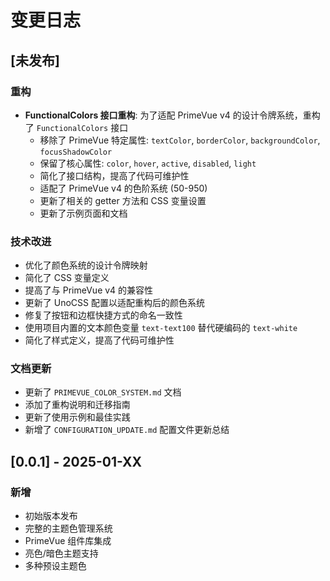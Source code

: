 <!--
  @copyright Copyright (c) 2025 chichuang
  @license 自定义商业限制许可证
  @description cc-admin-PrimeVue 企业级后台管理框架 - 更新日志

  本文件受版权保护，商业使用需要授权。
  联系方式: https://github.com/ichichuang/cc-admin-homepage/issues

  This file is protected by copyright. Commercial use requires authorization.
  Contact: https://github.com/ichichuang/cc-admin-homepage/issues
-->

# 变更日志

## [未发布]

### 重构

- **FunctionalColors 接口重构**: 为了适配 PrimeVue v4 的设计令牌系统，重构了 `FunctionalColors` 接口
  - 移除了 PrimeVue 特定属性: `textColor`, `borderColor`, `backgroundColor`, `focusShadowColor`
  - 保留了核心属性: `color`, `hover`, `active`, `disabled`, `light`
  - 简化了接口结构，提高了代码可维护性
  - 适配了 PrimeVue v4 的色阶系统 (50-950)
  - 更新了相关的 getter 方法和 CSS 变量设置
  - 更新了示例页面和文档

### 技术改进

- 优化了颜色系统的设计令牌映射
- 简化了 CSS 变量定义
- 提高了与 PrimeVue v4 的兼容性
- 更新了 UnoCSS 配置以适配重构后的颜色系统
- 修复了按钮和边框快捷方式的命名一致性
- 使用项目内置的文本颜色变量 `text-text100` 替代硬编码的 `text-white`
- 简化了样式定义，提高了代码可维护性

### 文档更新

- 更新了 `PRIMEVUE_COLOR_SYSTEM.md` 文档
- 添加了重构说明和迁移指南
- 更新了使用示例和最佳实践
- 新增了 `CONFIGURATION_UPDATE.md` 配置文件更新总结

## [0.0.1] - 2025-01-XX

### 新增

- 初始版本发布
- 完整的主题色管理系统
- PrimeVue 组件库集成
- 亮色/暗色主题支持
- 多种预设主题色
